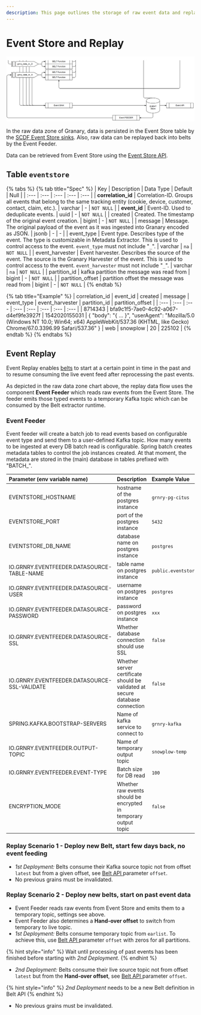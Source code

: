 ```yaml
---
description: This page outlines the storage of raw event data and replay possibilities.
---
```


# Event Store and Replay

![Data flow within raw data zone of Granary](../../.gitbook/assets/events.PNG)

In the raw data zone of Granary, data is persisted in the Event Store table by the [SCDF Event Store sinks](data-in/eventstore-sink.md). Also, raw data can be replayed back into belts by the Event Feeder.

Data can be retrieved from Event Store using the [Event Store API](../api-reference/event-store-api.md).

## Table `eventstore`

{% tabs %}
{% tab title="Spec" %}
| Key | Description | Data Type | Default | Null |
| :--- | :--- | :--- | :--- | :--- |
| **correlation\_id**  | Correlation-ID. Groups all events that belong to the same tracking entity \(cookie, device, customer, contact, claim, etc.\). | varchar | - | `NOT NULL` |
| **event\_id**  | Event-ID. Used to deduplicate events. | uuid | - | `NOT NULL` |
| created  | Created. The timestamp of the original event creation. | bigint | - | `NOT NULL` |
| message  | Message. The original payload of the event as it was ingested into Granary encoded as JSON. | jsonb | - | - |
| event\_type | Event type. Describes type of the event. The type is customizable in Metadata Extractor. This is used to control access to the event. `event_type` must not include "`_`". | varchar | `na` | `NOT NULL` |
| event\_harvester | Event harvester. Describes the source of the event. The source is the Granary Harvester of the event. This is used to control access to the event. `event_harvester` must not include "`_`". | varchar | `na` | `NOT NULL` |
| partition\_id | kafka partition the message was read from | bigint | - | `NOT NULL` |
| partition\_offset | partition offset the message was read from | bigint | - | `NOT NULL` |
{% endtab %}

{% tab title="Example" %}
| correlation\_id | event\_id | created | message | event\_type | event\_harvester | partition\_id | partition\_offset |
| :--- | :--- | :--- | :--- | :--- | :--- | :--- | :--- |
| 8714343 | bfa9c1f5-7ae0-4c92-a067-d4ef9fe3927f | 1542020155031 | { "body": "{ ... }", "userAgent": "Mozilla/5.0 \(Windows NT 10.0; Win64; x64\) AppleWebKit/537.36 \(KHTML, like Gecko\) Chrome/67.0.3396.99 Safari/537.36" } | web | snowplow | 20 | 225102 |
{% endtab %}
{% endtabs %}

## Event Replay

Event Replay enables [belts](belt-extractor.md) to start at a certain point in time in the past and to resume consuming the live event feed after reprocessing the past events.

As depicted in the raw data zone chart  above, the replay data flow uses the component **Event Feeder** which reads raw events from the Event Store. The feeder emits those typed events to a temporary Kafka topic which can be consumed by the Belt extractor runtime.

### Event Feeder

Event feeder will create a batch job to read events based on configurable event type and send them to a user-defined Kafka topic. How many events to be ingested at every DB batch read is configurable. Spring batch creates metadata tables to control the job instances created. At that moment, the metadata are stored in the \(main\) database in tables prefixed with "BATCH\_".

| Parameter \(env variable name\) | Description | Example Value |
| :--- | :--- | :--- |
| EVENTSTORE\_HOSTNAME | hostname of the postgres instance | `grnry-pg-citus` |
| EVENTSTORE\_PORT | port of the postgres instance | `5432` |
| EVENTSTORE\_DB\_NAME | database name on postgres instance | `postgres` |
| IO.GRNRY.EVENTFEEDER.DATASOURCE-TABLE-NAME | table name on postgres instance | `public.eventstore` |
| IO.GRNRY.EVENTFEEDER.DATASOURCE-USER | username on postgres instance | `postgres` |
| IO.GRNRY.EVENTFEEDER.DATASOURCE-PASSWORD | password on postgres instance | `xxx` |
| IO.GRNRY.EVENTFEEDER.DATASOURCE-SSL | Whether database connection should use SSL | `false` |
| IO.GRNRY.EVENTFEEDER.DATASOURCE-SSL-VALIDATE | Whether server certificate should be validated at secure database connection | `false` |
| SPRING.KAFKA.BOOTSTRAP-SERVERS | Name of kafka service to connect to | `grnry-kafka` |
| IO.GRNRY.EVENTFEEDER.OUTPUT-TOPIC | Name of temporary output topic | `snowplow-temp` |
| IO.GRNRY.EVENTFEEDER.EVENT-TYPE | Batch size for DB read | `100` |
| ENCRYPTION\_MODE | Whether raw events should be encrypted in temporary output  topic | `false` |



### Replay Scenario 1 - Deploy new Belt, start few days back, no event feeding

* _1st Deployment:_ Belts consume their Kafka source topic not from offset `latest` but from a given offset, see [Belt API ](../api-reference/belt-api.md)parameter `offset`.
* No previous grains must be invalidated.

### Replay Scenario 2 - Deploy new belts, start on past event data

* Event Feeder reads raw events from Event Store and emits them to a temporary topic, settings see above.
* Event Feeder also determines a **Hand-over offset** to switch from temporary to live topic.
* _1st Deployment:_ Belts consume temporary topic from `earlist`. To achieve this, use [Belt API ](../api-reference/belt-api.md)parameter `offset` with zeros for all partitions.

{% hint style="info" %}
Wait until processing of past events has been finished before starting with _2nd Deployment_.
{% endhint %}

* _2nd Deployment:_ Belts consume their live source topic not from offset `latest` but from the **Hand-over offset**, see [Belt API ](../api-reference/belt-api.md)parameter `offset`.

{% hint style="info" %}
_2nd Deployment_ needs to be a new Belt definition in Belt API
{% endhint %}

* No previous grains must be invalidated.



